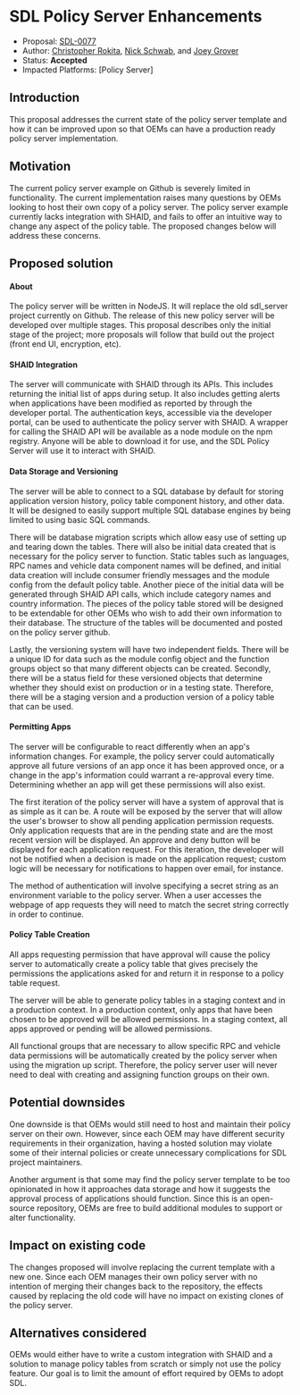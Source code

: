 # SDL Policy Server Enhancements

* Proposal: [SDL-0077](0077-sdl-policy-server-enhancements.md)
* Author: [Christopher Rokita](https://github.com/crokita), [Nick Schwab](https://github.com/nickschwab), and [Joey Grover](https://github.com/joeygrover)
* Status: **Accepted**
* Impacted Platforms: [Policy Server]

## Introduction

This proposal addresses the current state of the policy server template and how it can be improved upon so that OEMs can have a production ready policy server implementation.

## Motivation
The current policy server example on Github is severely limited in functionality. The current implementation raises many questions by OEMs looking to host their own copy of a policy server. The policy server example currently lacks integration with SHAID, and fails to offer an intuitive way to change any aspect of the policy table. The proposed changes below will address these concerns.

## Proposed solution

#### About
The policy server will be written in NodeJS. It will replace the old sdl_server project currently on Github. The release of this new policy server will be developed over multiple stages. This proposal describes only the initial stage of the project; more proposals will follow that build out the project (front end UI, encryption, etc).

#### SHAID Integration
The server will communicate with SHAID through its APIs.  This includes returning the initial list of apps during setup. It also includes getting alerts when applications have been modified as reported by through the developer portal. The authentication keys, accessible via the developer portal, can be used to authenticate the policy server with SHAID. A wrapper for calling the SHAID API will be available as a node module on the npm registry. Anyone will be able to download it for use, and the SDL Policy Server will use it to interact with SHAID. 

#### Data Storage and Versioning
The server will be able to connect to a SQL database by default for storing application version history, policy table component history, and other data. It will be designed to easily support multiple SQL database engines by being limited to using basic SQL commands. 

There will be database migration scripts which allow easy use of setting up and tearing down the tables. There will also be initial data created that is necessary for the policy server to function. Static tables such as languages, RPC names and vehicle data component names will be defined, and initial data creation will include consumer friendly messages and the module config from the default policy table. Another piece of the initial data will be generated through SHAID API calls, which include category names and country information. The pieces of the policy table stored will be designed to be extendable for other OEMs who wish to add their own information to their database. The structure of the tables will be documented and posted on the policy server github.

Lastly, the versioning system will have two independent fields. There will be a unique ID for data such as the module config object and the function groups object so that many different objects can be created. Secondly, there will be a status field for these versioned objects that determine whether they should exist on production or in a testing state. Therefore, there will be a staging version and a production version of a policy table that can be used.

#### Permitting Apps
The server will be configurable to react differently when an app's information changes. For example, the policy server could automatically approve all future versions of an app once it has been approved once, or a change in the app's information could warrant a re-approval every time. Determining whether an app will get these permissions will also exist.

The first iteration of the policy server will have a system of approval that is as simple as it can be. A route will be exposed by the server that will allow the user's browser to show all pending application permission requests. Only application requests that are in the pending state and are the most recent version will be displayed. An approve and deny button will be displayed for each application request. For this iteration, the developer will not be notified when a decision is made on the application request; custom logic will be necessary for notifications to happen over email, for instance. 

The method of authentication will involve specifying a secret string as an environment variable to the policy server. When a user accesses the webpage of app requests they will need to match the secret string correctly in order to continue.

#### Policy Table Creation
All apps requesting permission that have approval will cause the policy server to automatically create a policy table that gives precisely the permissions the applications asked for and return it in response to a policy table request. 

The server will be able to generate policy tables in a staging context and in a production context. In a production context, only apps that have been chosen to be approved will be allowed permissions. In a staging context, all apps approved or pending will be allowed permissions.

All functional groups that are necessary to allow specific RPC and vehicle data permissions will be automatically created by the policy server when using the migration up script. Therefore, the policy server user will never need to deal with creating and assigning function groups on their own.

## Potential downsides

One downside is that OEMs would still need to host and maintain their policy server on their own. However, since each OEM may have different security requirements in their organization, having a hosted solution may violate some of their internal policies or create unnecessary complications for SDL project maintainers.

Another argument is that some may find the policy server template to be too opinionated in how it approaches data storage and how it suggests the approval process of applications should function. Since this is an open-source repository, OEMs are free to build additional modules to support or alter functionality.

## Impact on existing code

The changes proposed will involve replacing the current template with a new one. Since each OEM manages their own policy server with no intention of merging their changes back to the repository, the effects caused by replacing the old code will have no impact on existing clones of the policy server. 

## Alternatives considered

OEMs would either have to write a custom integration with SHAID and a solution to manage policy tables from scratch or simply not use the policy feature. Our goal is to limit the amount of effort required by OEMs to adopt SDL.
